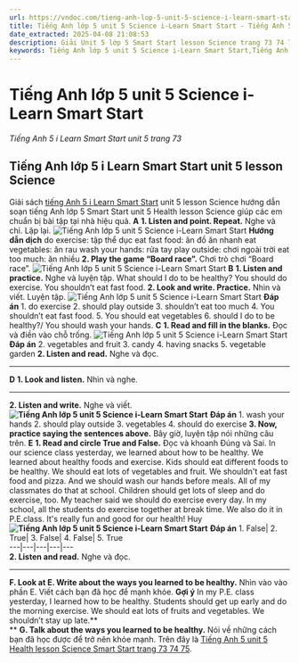 ```yaml
---
url: https://vndoc.com/tieng-anh-lop-5-unit-5-science-i-learn-smart-start-322598
title: Tiếng Anh lớp 5 unit 5 Science i-Learn Smart Start - Tiếng Anh 5 i Learn Smart Start unit 5 trang 73 - VnDoc.com
date_extracted: 2025-04-08 21:08:53
description: Giải Unit 5 lớp 5 Smart Start lesson Science trang 73 74 75 giúp các em học sinh chuẩn bị kiến thức trọng tâm hiệu quả.
keywords: Tiếng Anh lớp 5 unit 5 Science i-Learn Smart Start,Tiếng Anh lớp 5 unit 5 Science,tiếng anh lớp 5 i learn smart start unit 5 Science,Tiếng Anh 5 i learn smart start unit 5 Science,unit 5 lớp 5 smart start,tiếng anh 5 smart start unit 5 Science,tiếng anh lớp 5 smart start unit 5,unit 5 Science lớp 5,unit 5 lớp 5 Science,Tiếng Anh lớp 5 unit 5 Science trang 57,tiếng anh lớp 5 unit 5 health Science,tiếng anh 5 unit 5 health Science
---
```


# Tiếng Anh lớp 5 unit 5 Science i-Learn Smart Start
 _Tiếng Anh 5 i Learn Smart Start unit 5 trang 73_
## Tiếng Anh lớp 5 i Learn Smart Start unit 5 lesson Science
Giải sách [tiếng Anh 5 i Learn Smart Start](<https://vndoc.com/giai-bai-tap-i-learn-smart-start5>) unit 5 lesson Science hướng dẫn soạn tiếng Anh lớp 5 Smart Start unit 5 Health lesson Science giúp các em chuẩn bị bài tập tại nhà hiệu quả.
**A**
**1\. Listen and point. Repeat.** Nghe và chỉ. Lặp lại.
![Tiếng Anh lớp 5 unit 5 Science i-Learn Smart Start](https://i.vdoc.vn/data/image/2024/06/20/tieng-anh-lop-5-unit-5-science-i-learn-smart-start-1.png)
**Hướng dẫn dịch**
do exercise: tập thể dục
eat fast food: ăn đồ ăn nhanh
eat vegetables: ăn rau
wash your hands: rửa tay
play outside: chơi ngoài trời
eat too much: ăn nhiều
**2\. Play the game “Board race”.** Chơi trò chơi “Board race”.
![Tiếng Anh lớp 5 unit 5 Science i-Learn Smart Start](https://i.vdoc.vn/data/image/2024/06/20/tieng-anh-lop-5-unit-5-science-i-learn-smart-start-2.png)
**B**
**1\. Listen and practice.** Nghe và luyện tập.
What should I do to be healthy?
You should do exercise.
You shouldn’t eat fast food.
**2\. Look and write. Practice.** Nhìn và viết. Luyện tập.
![Tiếng Anh lớp 5 unit 5 Science i-Learn Smart Start](https://i.vdoc.vn/data/image/2024/06/20/tieng-anh-lop-5-unit-5-science-i-learn-smart-start-3.png)
**Đáp án**
1\. do exercise
2\. should play outside
3\. shouldn’t eat too much
4\. You shouldn’t eat fast food.
5\. You should eat vegetables
6\. should I do to be healthy?/ You should wash your hands.
**C**
**1\. Read and fill in the blanks.** Đọc và điền vào chỗ trống.
![Tiếng Anh lớp 5 unit 5 Science i-Learn Smart Start](https://i.vdoc.vn/data/image/2024/06/20/tieng-anh-lop-5-unit-5-science-i-learn-smart-start-4.png)
**Đáp án**
2\. vegetables and fruit
3\. candy
4\. having snacks
5\. vegetable garden
**2\. Listen and read.** Nghe và đọc.
****
**D**
**1\. Look and listen.** Nhìn và nghe.
****
**2\. Listen and write.** Nghe và viết.
**![Tiếng Anh lớp 5 unit 5 Science i-Learn Smart Start](https://i.vdoc.vn/data/image/2024/06/20/tieng-anh-lop-5-unit-5-science-i-learn-smart-start-5.png)**
**Đáp án**
1\. wash your hands
2\. should play outside
3\. vegetables
4\. should do exercise
**3\. Now, practice saying the sentences above.** Bây giờ, luyện tập nói những câu trên.
**E**
**1\. Read and circle True and False.** Đọc và khoanh Đúng và Sai.
In our science class yesterday, we learned about how to be healthy. We learned about healthy foods and exercise. Kids should eat different foods to be healthy. We should eat lots of vegetables and fruit. We shouldn't eat fast food and pizza. And we should wash our hands before meals. All of my classmates do that at school. Children should get lots of sleep and do exercise, too. My teacher said we should do exercise every day. In my school, all the students do exercise together at break time. We also do it in P.E.class. It's really fun and good for our health\!
Huy
**![Tiếng Anh lớp 5 unit 5 Science i-Learn Smart Start](https://i.vdoc.vn/data/image/2024/06/20/tieng-anh-lop-5-unit-5-science-i-learn-smart-start-6.png)**
**Đáp án**
1\. False| 2\. True| 3\. False| 4\. False| 5\. True  
---|---|---|---|---  
**2\. Listen and read.** Nghe và đọc.
****
**F. Look at E. Write about the ways you learned to be healthy.** Nhìn vào vào phần E. Viết cách bạn đã học để mạnh khỏe.
**Gợi ý**
In my P.E. class yesterday, I learned how to be healthy. Students should get up early and do the morning exercise. We should eat lots of fruits and vegetables. We shouldn’t stay up late.**  
**
**G. Talk about the ways you learned to be healthy.** Nói về những cách bạn đã học được để trở nên khỏe mạnh.
Trên đây là [Tiếng Anh 5 unit 5 Health lesson Science Smart Start trang 73 74 75](<https://vndoc.com/tieng-anh-lop-5-unit-5-science-i-learn-smart-start-322598>).
